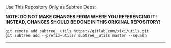 Use This Repository Only as Subtree Deps:

**NOTE: DO NOT MAKE CHANGES FROM WHERE YOU REFERENCING IT! INSTEAD, CHANGES SHOULD BE DONE IN THIS ORIGINAL REPOSITORY!**

```
git remote add subtree__utils https://gitlab.com/xixi/utils.git
git subtree add --prefix=utils/ subtree__utils master --squash
```

---
